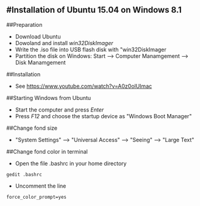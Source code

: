 #Installation of Ubuntu 15.04 on Windows 8.1
------------------------------
##Preparation
* Download Ubuntu
* Dowoland and install *win32DiskImager*
* Write the .iso file into USB flash disk with "win32DiskImager
* Partition the disk on Windows: Start --> Computer Manamgement --> Disk Manamgement 

##Installation

* See https://www.youtube.com/watch?v=A0z0olUImac

##Starting Windows from Ubuntu
* Start the computer and press *Enter* 
* Press *F12* and choose the startup device as "Windows Boot Manager" 



##Change fond size
* "System Settings" --> "Universal Access" --> "Seeing" --> "Large Text"

##Change fond color in terminal 
* Open the file .bashrc in your home directory
```
gedit .bashrc
```
* Uncomment the line 
```
force_color_prompt=yes
```
